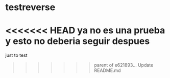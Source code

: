 # testreverse
<<<<<<< HEAD
ya no es una prueba
y esto no deberia seguir despues
=======
just to test
>>>>>>> parent of e621893... Update README.md
